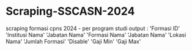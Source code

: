 # Scraping-SSCASN-2024
scraping formasi cpns 2024 - per program studi
output : 
'Formasi ID'
'Institusi Nama'
'Jabatan Nama'
'Formasi Nama'
'Jabatan Nama'
'Lokasi Nama'
'Jumlah Formasi'
'Disable'
'Gaji Min'
'Gaji Max'
